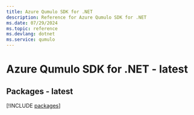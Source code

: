 ```yaml
---
title: Azure Qumulo SDK for .NET
description: Reference for Azure Qumulo SDK for .NET
ms.date: 07/29/2024
ms.topic: reference
ms.devlang: dotnet
ms.service: qumulo
---
```

# Azure Qumulo SDK for .NET - latest
## Packages - latest
[!INCLUDE [packages](qumulo-index.md)]